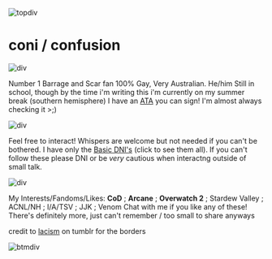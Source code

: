 ![topdiv](https://64.media.tumblr.com/34de2ee04785cba4c011f3a0e8974adc/c66445df1a34b26b-eb/s2048x3072/aae501cd31d840750de064a4358edd591f1536d9.pnj)

# coni / confusion

![div](https://64.media.tumblr.com/e9e301b509f4f80141a8a0ccbfdc6493/c66445df1a34b26b-73/s400x600/bc3fcc11a87d878d93f51e87b6346e64ca93c3a1.pnj)

Number 1 Barrage and Scar fan 
100% Gay, Very Australian. He/him
Still in school, though by the time i'm writing this i'm currently on my summer break (southern hemisphere)
I have an [ATA](https://confusionnn.atabook.org/) you can sign! I'm almost always checking it >;)

![div](https://64.media.tumblr.com/e9e301b509f4f80141a8a0ccbfdc6493/c66445df1a34b26b-73/s400x600/bc3fcc11a87d878d93f51e87b6346e64ca93c3a1.pnj)

Feel free to interact! Whispers are welcome but not needed if you can't be bothered.
I have only the [Basic DNI's](https://basic-dni.crd.co/) (click to see them all). If you can't follow these please DNI or be *very* cautious when interactng outside of small talk.

![div](https://64.media.tumblr.com/e9e301b509f4f80141a8a0ccbfdc6493/c66445df1a34b26b-73/s400x600/bc3fcc11a87d878d93f51e87b6346e64ca93c3a1.pnj)

My Interests/Fandoms/Likes: **CoD** ; **Arcane** ; **Overwatch 2** ; Stardew Valley ; ACNL/NH ; I/A/TSV ; JJK ; Venom
Chat with me if you like any of these! There's definitely more, just can't remember / too small to share anyways


credit to [lacism](https://www.tumblr.com/lacism) on tumblr for the borders

![btmdiv](https://64.media.tumblr.com/6e12690b1166c3b95959f4afcdc6282e/c66445df1a34b26b-ae/s2048x3072/0e544cbd37a49bd1d25a046da2abdeab7bd8ba67.pnj)
